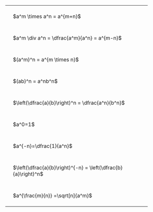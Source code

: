 ---
---

<style type="text/css">
#T_1f3c5 th.col_heading {
  text-align: left;
  font-size: 1em;
}
#T_1f3c5 td {
  text-align: left;
  font-size: 1em;
  padding: 1.5em;
}
#T_1f3c5_row0_col0, #T_1f3c5_row1_col0, #T_1f3c5_row2_col0, #T_1f3c5_row3_col0, #T_1f3c5_row4_col0, #T_1f3c5_row5_col0, #T_1f3c5_row6_col0, #T_1f3c5_row7_col0, #T_1f3c5_row8_col0 {
  width: 400px;
  white-space: pre-wrap;
}
</style>
<table id="T_1f3c5">
  <thead>
  </thead>
  <tbody>
    <tr>
      <td id="T_1f3c5_row0_col0" class="data row0 col0" >$a^m \times a^n = a^{m+n}$</td>
    </tr>
    <tr>
      <td id="T_1f3c5_row1_col0" class="data row1 col0" >$a^m \div a^n = \dfrac{a^m}{a^n} = a^{m-n}$</td>
    </tr>
    <tr>
      <td id="T_1f3c5_row2_col0" class="data row2 col0" >$(a^m)^n = a^{m \times n}$</td>
    </tr>
    <tr>
      <td id="T_1f3c5_row3_col0" class="data row3 col0" >$(ab)^n = a^nb^n$</td>
    </tr>
    <tr>
      <td id="T_1f3c5_row4_col0" class="data row4 col0" >$\left(\dfrac{a}{b}\right)^n = \dfrac{a^n}{b^n}$</td>
    </tr>
    <tr>
      <td id="T_1f3c5_row5_col0" class="data row5 col0" >$a^0=1$</td>
    </tr>
    <tr>
      <td id="T_1f3c5_row6_col0" class="data row6 col0" >$a^{-n}=\dfrac{1}{a^n}$</td>
    </tr>
    <tr>
      <td id="T_1f3c5_row7_col0" class="data row7 col0" >$\left(\dfrac{a}{b}\right)^{-n} = \left(\dfrac{b}{a}\right)^n$</td>
    </tr>
    <tr>
      <td id="T_1f3c5_row8_col0" class="data row8 col0" >$a^{\frac{m}{n}} =\sqrt[n]{a^m}$</td>
    </tr>
  </tbody>
</table>

